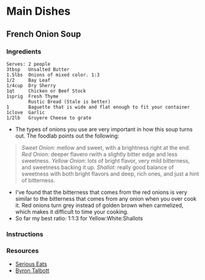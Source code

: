 # Main Dishes
## French Onion Soup
### Ingredients
```
Serves: 2 people
3tbsp   Unsalted Butter
1.5lbs  Onions of mixed color. 1:3
1/2     Bay Leaf
1/4cup  Dry Sherry
1qt     Chicken or Beef Stock
1sprig  Fresh Thyme
        Rustic Bread (Stale is better)
1       Baguette that is wide and flat enough to fit your container
1clove  Garlic
1/2lb   Gruyere Cheese to grate
```

- The types of onions you use are very important in how this soup turns out. The foodlab points out the following:
> *Sweet Onion:* mellow and sweet, with a brightness right at the end.
> *Red Onion:* deeper flavero rwith a slightly bitter edge and less sweetness.
> *Yellow Onion:* lots of bright flavor, very mild bitterness, and sweetness backing it up.
> *Shallot:* really good balance of sweetness with both bright flavors and deep, rich ones, and just a hint of bitterness.

- I've found that the bitterness that comes from the red onions is very similar to the bitterness that comes from any onion when you over cook it. Red onions turn grey instead of golden brown when carmelized, which makes it difficult to time your cooking.
- So far my best ratio: 1:1:3 for Yellow:White:Shallots

### Instructions

### Resources
- [Serious Eats](http://www.seriouseats.com/2015/01/how-to-make-the-best-french-onion-soup-caramelization.html)
- [Byron Talbott](http://www.byrontalbott.com/?s=french+onion+soup)
